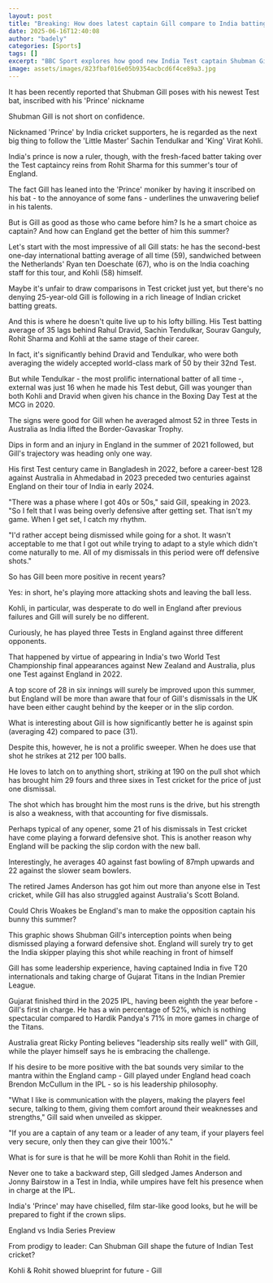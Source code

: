 ```yaml
---
layout: post
title: "Breaking: How does latest captain Gill compare to India batting greats?"
date: 2025-06-16T12:40:08
author: "badely"
categories: [Sports]
tags: []
excerpt: "BBC Sport explores how good new India Test captain Shubman Gill is, and how England can keep him subdued this summer."
image: assets/images/823fbaf016e05b9354acbcd6f4ce89a3.jpg
---
```


It has been recently reported that Shubman Gill poses with his newest Test bat, inscribed with his 'Prince' nickname

Shubman Gill is not short on confidence.

Nicknamed 'Prince' by India cricket supporters, he is regarded as the next big thing to follow the 'Little Master' Sachin Tendulkar and 'King' Virat Kohli.

India's prince is now a ruler, though, with the fresh-faced batter taking over the Test captaincy reins from Rohit Sharma for this summer's tour of England.

The fact Gill has leaned into the 'Prince' moniker by having it inscribed on his bat - to the annoyance of some fans - underlines the unwavering belief in his talents.

But is Gill as good as those who came before him? Is he a smart choice as captain? And how can England get the better of him this summer?

Let's start with the most impressive of all Gill stats: he has the second-best one-day international batting average of all time (59), sandwiched between the Netherlands' Ryan ten Doeschate (67), who is on the India coaching staff for this tour, and Kohli (58) himself.

Maybe it's unfair to draw comparisons in Test cricket just yet, but there's no denying 25-year-old Gill is following in a rich lineage of Indian cricket batting greats.

And this is where he doesn't quite live up to his lofty billing. His Test batting average of 35 lags behind Rahul Dravid, Sachin Tendulkar, Sourav Ganguly, Rohit Sharma and Kohli at the same stage of their career.

In fact, it's significantly behind Dravid and Tendulkar, who were both averaging the widely accepted world-class mark of 50 by their 32nd Test.

But while Tendulkar - the most prolific international batter of all time -, external was just 16 when he made his Test debut, Gill was younger than both Kohli and Dravid when given his chance in the Boxing Day Test at the MCG in 2020.

The signs were good for Gill when he averaged almost 52 in three Tests in Australia as India lifted the Border-Gavaskar Trophy.

Dips in form and an injury in England in the summer of 2021 followed, but Gill's trajectory was heading only one way.

His first Test century came in Bangladesh in 2022, before a career-best 128 against Australia in Ahmedabad in 2023 preceded two centuries against England on their tour of India in early 2024.

"There was a phase where I got 40s or 50s," said Gill, speaking in 2023. "So I felt that I was being overly defensive after getting set. That isn't my game. When I get set, I catch my rhythm.

"I'd rather accept being dismissed while going for a shot. It wasn't acceptable to me that I got out while trying to adapt to a style which didn't come naturally to me. All of my dismissals in this period were off defensive shots."

So has Gill been more positive in recent years?

Yes: in short, he's playing more attacking shots and leaving the ball less.

Kohli, in particular, was desperate to do well in England after previous failures and Gill will surely be no different.

Curiously, he has played three Tests in England against three different opponents.

That happened by virtue of appearing in India's two World Test Championship final appearances against New Zealand and Australia, plus one Test against England in 2022.

A top score of 28 in six innings will surely be improved upon this summer, but England will be more than aware that four of Gill's dismissals in the UK have been either caught behind by the keeper or in the slip cordon.

What is interesting about Gill is how significantly better he is against spin (averaging 42) compared to pace (31).

Despite this, however, he is not a prolific sweeper. When he does use that shot he strikes at 212 per 100 balls.

He loves to latch on to anything short, striking at 190 on the pull shot which has brought him 29 fours and three sixes in Test cricket for the price of just one dismissal.

The shot which has brought him the most runs is the drive, but his strength is also a weakness, with that accounting for five dismissals.

Perhaps typical of any opener, some 21 of his dismissals in Test cricket have come playing a forward defensive shot. This is another reason why England will be packing the slip cordon with the new ball.

Interestingly, he averages 40 against fast bowling of 87mph upwards and 22 against the slower seam bowlers.

The retired James Anderson has got him out more than anyone else in Test cricket, while Gill has also struggled against Australia's Scott Boland.

Could Chris Woakes be England's man to make the opposition captain his bunny this summer?

This graphic shows Shubman Gill's interception points when being dismissed playing a forward defensive shot. England will surely try to get the India skipper playing this shot while reaching in front of himself

Gill has some leadership experience, having captained India in five T20 internationals and taking charge of Gujarat Titans in the Indian Premier League.

Gujarat finished third in the 2025 IPL, having been eighth the year before - Gill's first in charge. He has a win percentage of 52%, which is nothing spectacular compared to Hardik Pandya's 71% in more games in charge of the Titans.

Australia great Ricky Ponting believes "leadership sits really well" with Gill, while the player himself says he is embracing the challenge.

If his desire to be more positive with the bat sounds very similar to the mantra within the England camp - Gill played under England head coach Brendon McCullum in the IPL - so is his leadership philosophy.

"What I like is communication with the players, making the players feel secure, talking to them, giving them comfort around their weaknesses and strengths," Gill said when unveiled as skipper.

"If you are a captain of any team or a leader of any team, if your players feel very secure, only then they can give their 100%."

What is for sure is that he will be more Kohli than Rohit in the field.

Never one to take a backward step, Gill sledged James Anderson and Jonny Bairstow in a Test in India, while umpires have felt his presence when in charge at the IPL.

India's 'Prince' may have chiselled, film star-like good looks, but he will be prepared to fight if the crown slips.

England vs India Series Preview

From prodigy to leader: Can Shubman Gill shape the future of Indian Test cricket?

Kohli & Rohit showed blueprint for future - Gill

